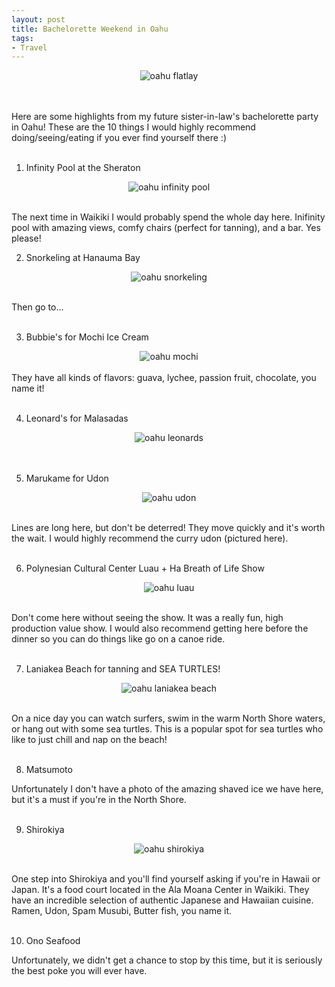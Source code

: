 ```yaml
---
layout: post
title: Bachelorette Weekend in Oahu
tags:
- Travel
---
```


<center><img src="/images/hi_flatlay.jpg" alt="oahu flatlay" class="post_img"></center><BR><BR>

Here are some highlights from my future sister-in-law's bachelorette party in Oahu! These are the 10 things I would highly recommend doing/seeing/eating if you ever find yourself there :)<BR><BR>

1. Infinity Pool at the Sheraton

<center><img src="/images/hi_infinity.jpg" alt="oahu infinity pool" class="post_img"></center><BR>

The next time in Waikiki I would probably spend the whole day here. Inifinity pool with amazing views, comfy chairs (perfect for tanning), and a bar. Yes please!

2. Snorkeling at Hanauma Bay

<center><img src="/images/hi_snorkeling.jpg" alt="oahu snorkeling" class="post_img"></center><BR>

Then go to...<BR><BR>

3. Bubbie's for Mochi Ice Cream

<center><img src="/images/hi_mochi.jpg" alt="oahu mochi" class="post_img"></center><BR>
They have all kinds of flavors: guava, lychee, passion fruit, chocolate, you name it!<BR><BR>

4. Leonard's for Malasadas

<center><img src="/images/hi_leonards.jpg" alt="oahu leonards" class="post_img"></center><BR><BR>

5. Marukame for Udon

<center><img src="/images/hi_marukame.jpg" alt="oahu udon" class="post_img"></center><BR>

Lines are long here, but don't be deterred! They move quickly and it's worth the wait. I would highly recommend the curry udon (pictured here).<BR><BR>


6. Polynesian Cultural Center Luau + Ha Breath of Life Show

<center><img src="/images/hi_luau.jpg" alt="oahu luau" class="post_img"></center><BR>

Don't come here without seeing the show. It was a really fun, high production value show. I would also recommend getting here before the dinner so you can do things like go on a canoe ride.<BR><BR>

7. Laniakea Beach for tanning and SEA TURTLES!

<center><img src="/images/hi_turtle.jpg" alt="oahu laniakea beach" class="post_img"></center><BR>

On a nice day you can watch surfers, swim in the warm North Shore waters, or hang out with some sea turtles. This is a popular spot for sea turtles who like to just chill and nap on the beach! <br><br>

8. Matsumoto<BR>

Unfortunately I don't have a photo of the amazing shaved ice we have here, but it's a must if you're in the North Shore.<BR><BR>


9. Shirokiya

<center><img src="/images/hi_shirokiya.jpg" alt="oahu shirokiya" class="post_img"></center><BR>

One step into Shirokiya and you'll find yourself asking if you're in Hawaii or Japan. It's a food court located in the Ala Moana Center in Waikiki. They have an incredible selection of authentic Japanese and Hawaiian cuisine. Ramen, Udon, Spam Musubi, Butter fish, you name it.<BR><BR>

10. Ono Seafood<BR>

Unfortunately, we didn't get a chance to stop by this time, but it is seriously the best poke you will ever have.